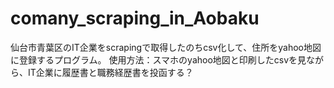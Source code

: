 # comany_scraping_in_Aobaku
仙台市青葉区のIT企業をscrapingで取得したのちcsv化して、住所をyahoo地図に登録するプログラム。
使用方法：スマホのyahoo地図と印刷したcsvを見ながら、IT企業に履歴書と職務経歴書を投函する？
